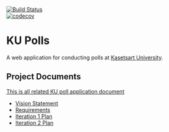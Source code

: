 [![Build Status](https://app.travis-ci.com/Ing140943/ku-polls.svg?branch=master)](https://app.travis-ci.com/Ing140943/ku-polls)     
[![codecov](https://codecov.io/gh/Ing140943/ku-polls/branch/master/graph/badge.svg?token=1J78KUHPSE)](https://codecov.io/gh/Ing140943/ku-polls) 
# KU Polls

A web application for conducting polls at [Kasetsart University](https://www.ku.ac.th).

## Project Documents

[This is all related KU poll application document](https://github.com/Ing140943/ku-polls/wiki)

* [Vision Statement](../../wiki/Vision%20Statement)
* [Requirements](../../wiki/Requirements)
* [Iteration 1 Plan](../../wiki/Iteration-1-Plan)
* [Iteration 2 Plan](../../wiki/Iteration-2-Plan) 
